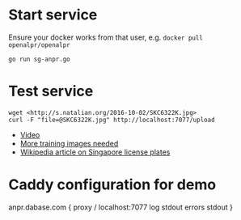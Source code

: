 # Start service

Ensure your docker works from that user, e.g. `docker pull openalpr/openalpr`

	go run sg-anpr.go

# Test service

	wget <http://s.natalian.org/2016-10-02/SKC6322K.jpg>
	curl -F "file=@SKC6322K.jpg" http://localhost:7077/upload

* [Video](https://www.youtube.com/watch?v=fpj6vptUbCA)
* [More training images needed](https://groups.google.com/forum/#!msg/openalpr/oWU2CvTR7yU/TEsz9LUgBQAJ)
* [Wikipedia article on Singapore license plates](https://en.wikipedia.org/wiki/Vehicle_registration_plates_of_Singapore)

# Caddy configuration for demo

anpr.dabase.com {
	proxy / localhost:7077
	log stdout
	errors stdout
}
